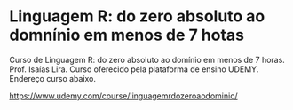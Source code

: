 # Linguagem R: do zero absoluto ao domnínio em menos de 7 hotas
Curso de Linguagem R: do zero absoluto ao domínio em menos de 7 horas. Prof. Isaías Lira. 
Curso oferecido pela plataforma de ensino UDEMY. Endereço curso abaixo.

https://www.udemy.com/course/linguagemrdozeroaodominio/
